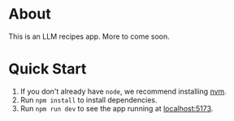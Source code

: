 # About

This is an LLM recipes app. More to come soon.

# Quick Start

1. If you don't already have `node`, we recommend installing [nvm](https://github.com/nvm-sh/nvm).
2. Run `npm install` to install dependencies.
3. Run `npm run dev` to see the app running at [localhost:5173](http://localhost:5173).
